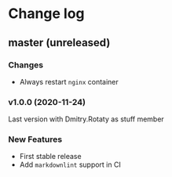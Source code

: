 # Change log

## master (unreleased)

### Changes

* Always restart `nginx` container

### v1.0.0 (2020-11-24)

Last version with Dmitry.Rotaty as stuff member

### New Features

* First stable release
* Add `markdownlint` support in CI
